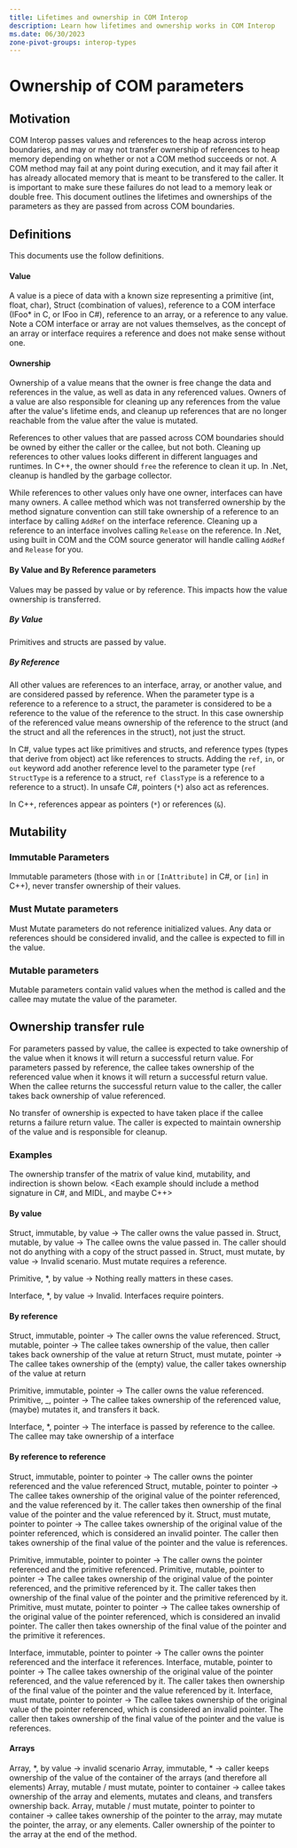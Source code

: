 ```yaml
---
title: Lifetimes and ownership in COM Interop
description: Learn how lifetimes and ownership works in COM Interop
ms.date: 06/30/2023
zone-pivot-groups: interop-types
---
```


# Ownership of COM parameters

## Motivation

COM Interop passes values and references to the heap across interop boundaries, and may or may not transfer ownership of references to heap memory depending on whether or not a COM method succeeds or not.
A COM method may fail at any point during execution, and it may fail after it has already allocated memory that is meant to be transfered to the caller.
It is important to make sure these failures do not lead to a memory leak or double free.
This document outlines the lifetimes and ownerships of the parameters as they are passed from across COM boundaries.

## Definitions
This documents use the follow definitions.

#### Value
A value is a piece of data with a known size representing a primitive (int, float, char), Struct (combination of values), reference to a COM interface (IFoo* in C, or IFoo in C#), reference to an array, or a reference to any value. Note a COM interface or array are not values themselves, as the concept of an array or interface requires a reference and does not make sense without one.

#### Ownership
Ownership of a value means that the owner is free change the data and references in the value, as well as data in any referenced values. Owners of a value are also responsible for cleaning up any references from the value after the value's lifetime ends, and cleanup up references that are no longer reachable from the value after the value is mutated.

References to other values that are passed across COM boundaries should be owned by either the caller or the callee, but not both. Cleaning up references to other values looks different in different languages and runtimes. In C++, the owner should `free` the reference to clean it up. In .Net, cleanup is handled by the garbage collector.

While references to other values only have one owner, interfaces can have many owners. A callee method which was not transferred ownership by the method signature convention can still take ownership of a reference to an interface by calling `AddRef` on the interface reference. Cleaning up a reference to an interface involves calling `Release` on the reference. In .Net, using built in COM and the COM source generator will handle calling `AddRef` and `Release` for you.

#### By Value and By Reference parameters

Values may be passed by value or by reference. This impacts how the value ownership is transferred.

##### By Value

Primitives and structs are passed by value.

##### By Reference

All other values are references to an interface, array, or another value, and are considered passed by reference. When the parameter type is a reference to a reference to a struct, the parameter is considered to be a reference to the value of the reference to the struct. In this case ownership of the referenced value means ownership of the reference to the struct (and the struct and all the references in the struct), not just the struct.

In C#, value types act like primitives and structs, and reference types (types that derive from object) act like references to structs. Adding the `ref`, `in`, or `out` keyword add another reference level to the parameter type (`ref StructType` is a reference to a struct, `ref ClassType` is a reference to a reference to a struct). In unsafe C#, pointers (`*`) also act as references.

In C++, references appear as pointers (`*`) or references (`&`).

## Mutability

### Immutable Parameters

Immutable parameters (those with `in` or `[InAttribute]` in C#, or `[in]` in C++), never transfer ownership of their values. <More detail and examples of Immutable parameters.>

### Must Mutate parameters

Must Mutate parameters do not reference initialized values. Any data or references should be considered invalid, and the callee is expected to fill in the value.

### Mutable parameters

Mutable parameters contain valid values when the method is called and the callee may mutate the value of the parameter.

## Ownership transfer rule

For parameters passed by value, the callee is expected to take ownership of the value when it knows it will return a successful return value. For parameters passed by reference, the callee takes ownership of the referenced value when it knows it will return a successful return value. When the callee returns the successful return value to the caller, the caller takes back ownership of value referenced.

No transfer of ownership is expected to have taken place if the callee returns a failure return value. The caller is expected to maintain ownership of the value and is responsible for cleanup.

### Examples

The ownership transfer of the matrix of value kind, mutability, and indirection is shown below. <Each example should include a method signature in C#, and MIDL, and maybe C++>

#### By value
Struct, immutable, by value -> The caller owns the value passed in.
Struct, mutable, by value -> The callee owns the value passed in. The caller should not do anything with a copy of the struct passed in.
Struct, must mutate, by value -> Invalid scenario. Must mutate requires a reference.

Primitive, *, by value -> Nothing really matters in these cases.

Interface, *, by value -> Invalid. Interfaces require pointers.

#### By reference
Struct, immutable, pointer -> The caller owns the value referenced.
Struct, mutable, pointer -> The callee takes ownership of the value, then caller takes back ownership of the value at return
Struct, must mutate, pointer -> The callee takes ownership of the (empty) value, the caller takes ownership of the value at return

Primitive, immutable, pointer -> The caller owns the value referenced.
Primitive, _, pointer -> The callee takes ownership of the referenced value, (maybe) mutates it, and transfers it back.

Interface, *, pointer -> The interface is passed by reference to the callee. The callee may take ownership of a interface

#### By reference to reference
Struct, immutable, pointer to pointer -> The caller owns the pointer referenced and the value referenced
Struct, mutable, pointer to pointer -> The callee takes ownership of the original value of the pointer referenced, and the value referenced by it. The caller takes then ownership of the final value of the pointer and the value referenced by it.
Struct, must mutate, pointer to pointer -> The callee takes ownership of the original value of the pointer referenced, which is considered an invalid pointer. The caller then takes ownership of the final value of the pointer and the value is references.

Primitive, immutable, pointer to pointer -> The caller owns the pointer referenced and the primitive referenced.
Primitive, mutable, pointer to pointer -> The callee takes ownership of the original value of the pointer referenced, and the primitive referenced by it. The caller takes then ownership of the final value of the pointer and the primitive referenced by it.
Primitive, must mutate, pointer to pointer -> The callee takes ownership of the original value of the pointer referenced, which is considered an invalid pointer. The caller then takes ownership of the final value of the pointer and the primitive it references.

Interface, immutable, pointer to pointer -> The caller owns the pointer referenced and the interface it references.
Interface, mutable, pointer to pointer -> The callee takes ownership of the original value of the pointer referenced, and the value referenced by it. The caller takes then ownership of the final value of the pointer and the value referenced by it.
Interface, must mutate, pointer to pointer -> The callee takes ownership of the original value of the pointer referenced, which is considered an invalid pointer. The caller then takes ownership of the final value of the pointer and the value is references.


#### Arrays
Array, *, by value -> invalid scenario
Array, immutable, * -> caller keeps ownership of the value of the container of the arrays (and therefore all elements)
Array, mutable / must mutate, pointer to container -> callee takes ownership of the array and elements, mutates and cleans, and transfers ownership back.
Array, mutable / must mutate, pointer to pointer to container -> callee takes ownership of the pointer to the array, may mutate the pointer, the array, or any elements. Caller ownership of the pointer to the array at the end of the method.
